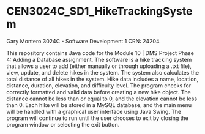 # CEN3024C_SD1_HikeTrackingSystem

Gary Montero 3024C - Software Development 1 CRN: 24204

This repository contains Java code for the Module 10 | DMS Project Phase 4: Adding a Database assignment. The software is a hike tracking system that allows a user to add (either manually or through uploading a .txt file), view, update, and delete hikes in the system. The system also calculates the total distance of all hikes in the system. Hike data includes a name, location, distance, duration, elevation, and difficulty level. The program checks for correctly formatted and valid data before creating a new hike object. The distance cannot be less than or equal to 0, and the elevation cannot be less than 0. Each hike will be stored in a MySQL database, and the main menu will be handled with a graphical user interface using Java Swing. The program will continue to run until the user chooses to exit by closing the program window or selecting the exit button.
